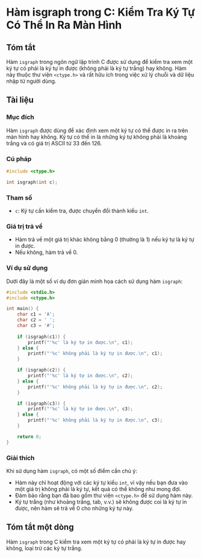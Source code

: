 <!--
Meta Description: # Hàm isgraph trong C: Kiểm Tra Ký Tự Có Thể In Ra Màn Hình ## Tóm tắt Hàm `isgraph` trong ngôn ngữ lập trình C được sử dụng để kiểm tra xem một ký tự...
Meta Keywords: được, không, hàm, isgraph, một
-->

# Hàm isgraph trong C: Kiểm Tra Ký Tự Có Thể In Ra Màn Hình

## Tóm tắt
Hàm `isgraph` trong ngôn ngữ lập trình C được sử dụng để kiểm tra xem một ký tự có phải là ký tự in được (không phải là ký tự trắng) hay không. Hàm này thuộc thư viện `<ctype.h>` và rất hữu ích trong việc xử lý chuỗi và dữ liệu nhập từ người dùng.

## Tài liệu
### Mục đích
Hàm `isgraph` được dùng để xác định xem một ký tự có thể được in ra trên màn hình hay không. Ký tự có thể in là những ký tự không phải là khoảng trắng và có giá trị ASCII từ 33 đến 126.

### Cú pháp
```c
#include <ctype.h>

int isgraph(int c);
```

### Tham số
- `c`: Ký tự cần kiểm tra, được chuyển đổi thành kiểu `int`.

### Giá trị trả về
- Hàm trả về một giá trị khác không bằng 0 (thường là 1) nếu ký tự là ký tự in được. 
- Nếu không, hàm trả về 0.

### Ví dụ sử dụng
Dưới đây là một số ví dụ đơn giản minh họa cách sử dụng hàm `isgraph`:

```c
#include <stdio.h>
#include <ctype.h>

int main() {
    char c1 = 'A';
    char c2 = ' ';
    char c3 = '#';
    
    if (isgraph(c1)) {
        printf("'%c' là ký tự in được.\n", c1);
    } else {
        printf("'%c' không phải là ký tự in được.\n", c1);
    }

    if (isgraph(c2)) {
        printf("'%c' là ký tự in được.\n", c2);
    } else {
        printf("'%c' không phải là ký tự in được.\n", c2);
    }

    if (isgraph(c3)) {
        printf("'%c' là ký tự in được.\n", c3);
    } else {
        printf("'%c' không phải là ký tự in được.\n", c3);
    }

    return 0;
}
```

### Giải thích
Khi sử dụng hàm `isgraph`, có một số điểm cần chú ý:
- Hàm này chỉ hoạt động với các ký tự kiểu `int`, vì vậy nếu bạn đưa vào một giá trị không phải là ký tự, kết quả có thể không như mong đợi.
- Đảm bảo rằng bạn đã bao gồm thư viện `<ctype.h>` để sử dụng hàm này.
- Ký tự trắng (như khoảng trắng, tab, v.v.) sẽ không được coi là ký tự in được, nên hàm sẽ trả về 0 cho những ký tự này.

## Tóm tắt một dòng
Hàm `isgraph` trong C kiểm tra xem một ký tự có phải là ký tự in được hay không, loại trừ các ký tự trắng.